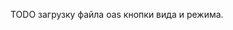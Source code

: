 TODO
    <!-- suspense сделать? ориентация при старте кривая. скорее всего не грузится json данные вовремя.  -->
    загрузку файла oas
    кнопки вида и режима. 
